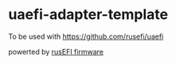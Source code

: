 # uaefi-adapter-template


To be used with https://github.com/rusefi/uaefi

powerted by [rusEFI firmware](https://github.com/rusefi/rusefi)
